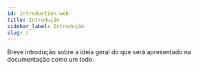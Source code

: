 ```yaml
---
id: introduction.web
title: Introdução
sidebar_label: Introdução
slug: /
---
```


Breve introdução sobre a ideia geral do que será apresentado na documentação como um todo.
